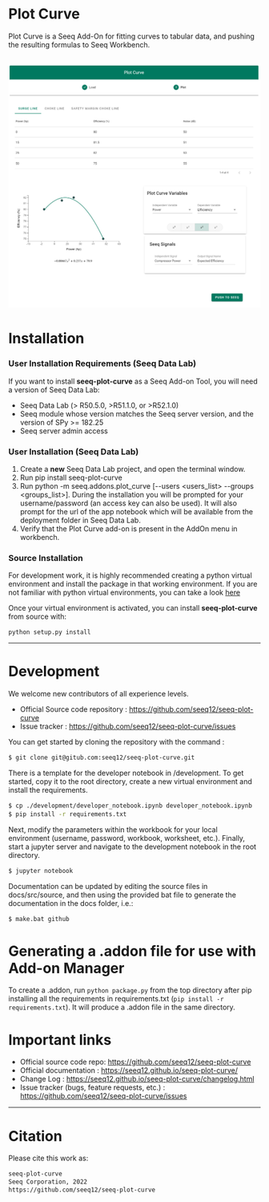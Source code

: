# Plot Curve 

Plot Curve is a Seeq Add-On for fitting curves to tabular data, and pushing the resulting formulas to Seeq Workbench.

![drawing](https://github.com/seeq12/seeq-plot-curve/blob/main/docs/_static/step_3.png?raw=true)
----
# Installation

### User Installation Requirements (Seeq Data Lab)
If you want to install **seeq-plot-curve** as a Seeq Add-on Tool, you will need a version of Seeq Data Lab:

- Seeq Data Lab (> R50.5.0, >R51.1.0, or >R52.1.0)
- Seeq module whose version matches the Seeq server version, and the version of SPy >= 182.25
- Seeq server admin access

### User Installation (Seeq Data Lab)
1. Create a **new** Seeq Data Lab project, and open the terminal window.
2. Run pip install seeq-plot-curve
3. Run python -m seeq.addons.plot_curve [--users <users_list> --groups <groups_list>].  During the installation you will
   be prompted for your username/password (an access key can also be used).  It will also prompt for the url of the
   app notebook which will be available from the deployment folder in Seeq Data Lab.
4. Verify that the Plot Curve add-on is present in the AddOn menu in workbench.

### Source Installation

For development work, it is highly recommended creating a python virtual environment and install the package in that
working environment. If you are not familiar with python virtual environments, you can take a
look [here](https://docs.python.org/3.8/tutorial/venv.html)

Once your virtual environment is activated, you can install **seeq-plot-curve** from source with:

```shell
python setup.py install
```

----

# Development

We welcome new contributors of all experience levels.

- Official Source code repository : https://github.com/seeq12/seeq-plot-curve
- Issue tracker : https://github.com/seeq12/seeq-plot-curve/issues

You can get started by cloning the repository with the command : 
```sh
$ git clone git@gitub.com:seeq12/seeq-plot-curve.git
```

There is a template for the developer notebook in /development.  To get started, copy it to the root directory, create a new
virtual environment and install the requirements.

```sh
$ cp ./development/developer_notebook.ipynb developer_notebook.ipynb
$ pip install -r requirements.txt 
```

Next, modify the parameters within the workbook for your local environment (username, password, workbook, worksheet, etc.).
Finally, start a jupyter server and navigate to the development notebook in the root directory.

```sh
$ jupyter notebook
```

Documentation can be updated by editing the source files in docs/src/source, and then using the provided bat file to
generate the documentation in the docs folder, i.e.:

```sh
$ make.bat github
```

# Generating a .addon file for use with Add-on Manager 
To create a .addon, run `python package.py` from the top directory after pip installing all the requirements in requirements.txt (`pip install -r requirements.txt`). It will produce a .addon file in the same directory.


# Important links

* Official source code repo: https://github.com/seeq12/seeq-plot-curve
* Official documentation : https://seeq12.github.io/seeq-plot-curve/
* Change Log : https://seeq12.github.io/seeq-plot-curve/changelog.html
* Issue tracker (bugs, feature requests, etc.) : https://github.com/seeq12/seeq-plot-curve/issues

----

# Citation

Please cite this work as:

```shell
seeq-plot-curve
Seeq Corporation, 2022
https://github.com/seeq12/seeq-plot-curve
```


